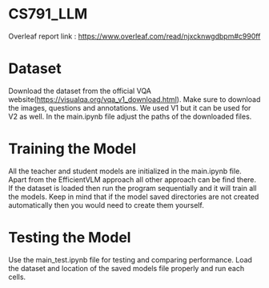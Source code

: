 # CS791_LLM
Overleaf report link : https://www.overleaf.com/read/njxcknwgdbpm#c990ff

# Dataset
Download the dataset from the official VQA website(https://visualqa.org/vqa_v1_download.html). Make sure to download the images, questions and annotations. We used V1 but it can be used for V2 as well. 
In the main.ipynb file adjust the paths of the downloaded files. 

# Training the Model
All the teacher and student models are initialized in the main.ipynb file. Apart from the EfficientVLM approach all other approach can be find there. If the dataset is loaded then run the program sequentially and it will train all the models.
Keep in mind that if the model saved directories are not created automatically then you would need to create them yourself. 

# Testing the Model
Use the main_test.ipynb file for testing and comparing performance. Load the dataset and location of the saved models file properly and run each cells. 

